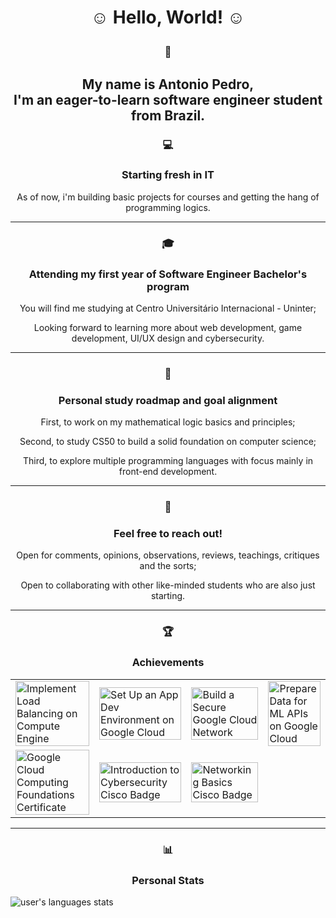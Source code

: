 <h1 align="center">☺️  Hello, World!  ☺️<p></p></h1>
  <h3 align="center">💬</h3><h2 align="center">My name is Antonio Pedro, <br>I'm an eager-to-learn software engineer student from Brazil.<p></p></h2>
  <h3 align="center">💻</h3><h3 align="center">Starting fresh in IT</h3>
    <p align="center">As of now, i'm building basic projects for courses and getting the hang of programming logics.</p>
<hr>
  <h3 align="center">🎓</h3><h3 align="center">Attending my first year of Software Engineer Bachelor's program</h3>
    <p align="center">You will find me studying at Centro Universitário Internacional - Uninter;</p>
    <p align="center">Looking forward to learning more about web development, game development, UI/UX design and cybersecurity.</p>
<hr>
  <h3 align="center">🌱</h3><h3 align="center">Personal study roadmap and goal alignment</h3>
    <p align="center">First, to work on my mathematical logic basics and principles;</p>
    <p align="center">Second, to study CS50 to build a solid foundation on computer science;</p>
    <p align="center">Third, to explore multiple programming languages with focus mainly in front-end development.</p>
<hr>
  <h3 align="center">🫰</h3><h3 align="center">Feel free to reach out!</h3>
    <p align="center">Open for comments, opinions, observations, reviews, teachings, critiques and the sorts;</p>
    <p align="center">Open to collaborating with other like-minded students who are also just starting.</p>
<hr>
  <h3 align="center">🏆</h3><h3 align="center">Achievements</h3>
    <table style="width: 100%;">
    <tr>
      <td><a href="https://www.cloudskillsboost.google/public_profiles/8673b99e-1d01-44d2-b24b-609c6cc28016/badges/8816002" target="_blank"><img src="https://cdn.qwiklabs.com/YH87OPn%2BJ58SW%2FfXcBJqRLKEQaMvCMOrseSFjWOlYK8%3D" alt="Implement Load Balancing on Compute Engine" style="width: 100%; height: auto;"></a></td>
      <td><a href="https://www.cloudskillsboost.google/public_profiles/8673b99e-1d01-44d2-b24b-609c6cc28016/badges/8824150" target="_blank"><img src="https://cdn.qwiklabs.com/t0b88bg6YHVVcyfjgBBGP%2BmVfr2k8zm1qrR9os9JBLc%3D" alt="Set Up an App Dev Environment on Google Cloud" style="width: 100%; height: auto;"></a></td>
      <td><a href="https://www.cloudskillsboost.google/public_profiles/8673b99e-1d01-44d2-b24b-609c6cc28016/badges/8826100" target="_blank"><img src="https://cdn.qwiklabs.com/%2Fb6vXtWRtaGoDla7LMwPf7bX6UgDdY81abF2IU9Ouyc%3D" alt="Build a Secure Google Cloud Network" style="width: 100%; height: auto;"></a></td>
      <td><a href="https://www.cloudskillsboost.google/public_profiles/8673b99e-1d01-44d2-b24b-609c6cc28016/badges/8826934" target="_blank"><img src="https://cdn.qwiklabs.com/sJCjZDimTgyE9u1WSbBbnl5XOOupgoNQNddY2TztNKw%3D" alt="Prepare Data for ML APIs on Google Cloud" style="width: 100%; height: auto;"></a></td>
    </tr>
    <tr>
      <td><a href="https://www.credly.com/badges/4d212e8e-5a96-48c0-a491-12f8a9fc7aa2/public_url" target="_blank"><img src="https://images.credly.com/size/340x340/images/4dda8ae4-99ee-476c-bca3-6f0adbab42fe/image.png" alt="Google Cloud Computing Foundations Certificate" style="width: 100%; height: auto;"></a></td>
      <td><a href="https://www.credly.com/badges/4305c311-2223-40f8-90c4-5d8beee16e83/public_url" target="_blank"><img src="https://images.credly.com/images/af8c6b4e-fc31-47c4-8dcb-eb7a2065dc5b/I2CS__1_.png" alt="Introduction to Cybersecurity Cisco Badge" style="width: 100%; height: auto;"></a></td>
      <td><a href="https://www.credly.com/badges/5c269600-bf7f-4672-a067-7e111e1e4fab/public_url" target="_blank"><img src="https://images.credly.com/size/340x340/images/5bdd6a39-3e03-4444-9510-ecff80c9ce79/image.png" alt="Networking Basics Cisco Badge" style="width: 100%; height: auto;"></a></td>
    </tr>
    </table>
<hr>
  <h3 align="center">📊</h3><h3 align="center">Personal Stats</h3>
      <img align="center" src="https://github-readme-stats-antonio-pedros-projects-8c44c120.vercel.app/api/top-langs/?username=antoniop3dro&layout=donut" alt="user's languages stats"/></a>
